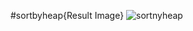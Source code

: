 #sortbyheap{Result Image}
![sortnyheap](https://github.com/user-attachments/assets/4bde0158-a3dc-4945-95f0-e56d345eca95)
